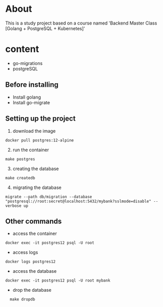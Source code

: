 # About

This is a study project based on a course named 'Backend Master Class [Golang + PostgreSQL + Kubernetes]'

# content

* go-migrations
* postgreSQL

## Before installing

* Install golang
* Install go-migrate

## Setting up the project

1. download the image
```
docker pull postgres:12-alpine
```

2. run the container
```
make postgres
```

3. creating the database
```
make createdb
```

4. migrating the database
```
migrate --path db/migration --database "postgresql://root:secret@localhost:5432/mybank?sslmode=disable" --verbose up
```

## Other commands

* access the container
```
docker exec -it postgres12 psql -U root
```

* access logs
```
docker logs postgres12
```

* access the database
```
docker exec -it postgres12 psql -U root mybank
```

* drop the database
```
  make dropdb
```
